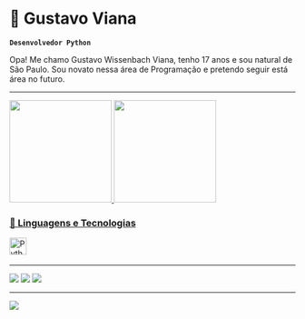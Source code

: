 # 🩻 Gustavo Viana

**`Desenvolvedor Python`**

Opa! Me chamo Gustavo Wissenbach Viana, tenho 17 anos e sou natural de São Paulo. Sou novato nessa área de Programação e pretendo seguir está área no futuro.

---

<!--Stats-->
<div style="display: inline">
   <a href="https://github.com/GunsWV">
   <div style="display: inline_block">
      <img height="180em" src="https://github-readme-stats.vercel.app/api?username=GunsWV&show_icons=true&include_all_commits=true&count_private=true&bg_color=151515&border_color=00688b&title_color=d7d8c0&text_color=d1c89a&icon_color=5aa2c9"/>
      <img height="180em" src="https://github-readme-stats.vercel.app/api/top-langs/?username=GunsWV&layout=compact&langs_count=7&bg_color=151515&border_color=00688b&title_color=d7d8c0&text_color=d5e5e4&icon_color=5aa2c9"/>
   </div>
</div>


### 🤖 Linguagens e Tecnologias

<img 
    align="left" 
    alt="Python"
    title="Python" 
    width="30px" 
    style="padding-right: 10px;" 
    src="https://cdn.jsdelivr.net/gh/devicons/devicon@latest/icons/python/python-original.svg" />

</BR>

</BR>

---

<!--social media-->
<div> 
  <a href="https://instagram.com/gustavowv2007" target="_blank"><img src="https://img.shields.io/badge/-Instagram-%23E4405F?style=for-the-badge&logo=instagram&logoColor=white" target="_blank"></a>
  <a href = "mailto:gustavowv2007@gmail.com"><img src="https://img.shields.io/badge/-Gmail-%23333?style=for-the-badge&logo=gmail&logoColor=white" target="_blank"></a>
  <a href="https://www.linkedin.com/in/gustavo-wissenbach-viana-4b6777233" target="_blank"><img src="https://img.shields.io/badge/-LinkedIn-%230077B5?style=for-the-badge&logo=linkedin&logoColor=white" target="_blank"></a> 
</div>

---


  <img src="https://media4.giphy.com/media/v1.Y2lkPTc5MGI3NjExa3ZqeGVleXhiZDZqd3YyeXBnZnBvNnpxYzBhbWwzZTJxaWU3emM4dCZlcD12MV9pbnRlcm5hbF9naWZfYnlfaWQmY3Q9Zw/1zJEz2pvqumDlG2Twh/giphy.gif"/>
</div>
